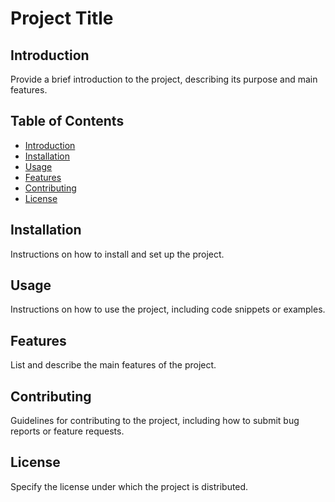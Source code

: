 # Project Title

## Introduction
Provide a brief introduction to the project, describing its purpose and main features.

## Table of Contents
- [Introduction](#introduction)
- [Installation](#installation)
- [Usage](#usage)
- [Features](#features)
- [Contributing](#contributing)
- [License](#license)

## Installation
Instructions on how to install and set up the project.

## Usage
Instructions on how to use the project, including code snippets or examples.

## Features
List and describe the main features of the project.

## Contributing
Guidelines for contributing to the project, including how to submit bug reports or feature requests.

## License
Specify the license under which the project is distributed.

